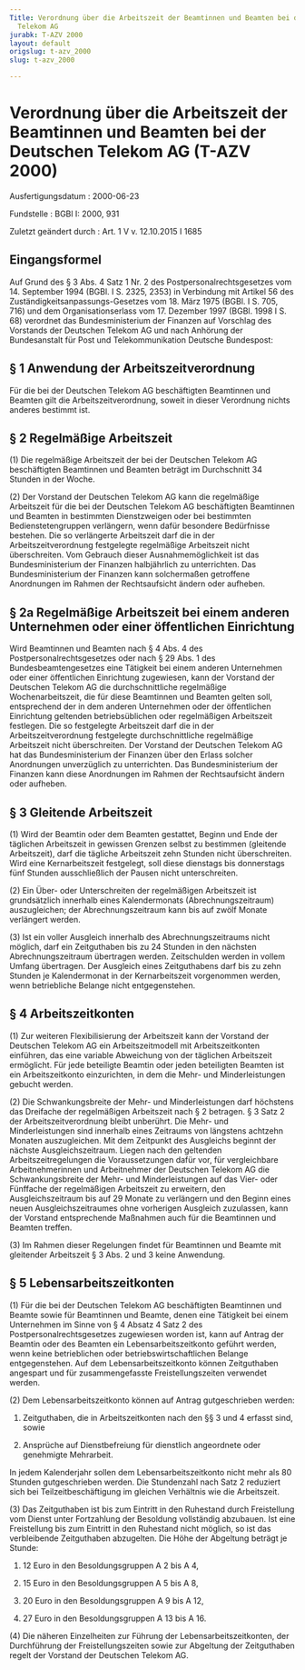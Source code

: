 ```yaml
---
Title: Verordnung über die Arbeitszeit der Beamtinnen und Beamten bei der Deutschen
  Telekom AG
jurabk: T-AZV 2000
layout: default
origslug: t-azv_2000
slug: t-azv_2000

---
```


# Verordnung über die Arbeitszeit der Beamtinnen und Beamten bei der Deutschen Telekom AG (T-AZV 2000)

Ausfertigungsdatum
:   2000-06-23

Fundstelle
:   BGBl I: 2000, 931

Zuletzt geändert durch
:   Art. 1 V v. 12.10.2015 I 1685


## Eingangsformel

Auf Grund des § 3 Abs. 4 Satz 1 Nr. 2 des Postpersonalrechtsgesetzes
vom 14. September 1994 (BGBl. I S. 2325, 2353) in Verbindung mit
Artikel 56 des Zuständigkeitsanpassungs-Gesetzes vom 18. März 1975
(BGBl. I S. 705, 716) und dem Organisationserlass vom 17. Dezember
1997 (BGBl. 1998 I S. 68) verordnet das Bundesministerium der Finanzen
auf Vorschlag des Vorstands der Deutschen Telekom AG und nach Anhörung
der Bundesanstalt für Post und Telekommunikation Deutsche Bundespost:


## § 1 Anwendung der Arbeitszeitverordnung

Für die bei der Deutschen Telekom AG beschäftigten Beamtinnen und
Beamten gilt die Arbeitszeitverordnung, soweit in dieser Verordnung
nichts anderes bestimmt ist.


## § 2 Regelmäßige Arbeitszeit

(1) Die regelmäßige Arbeitszeit der bei der Deutschen Telekom AG
beschäftigten Beamtinnen und Beamten beträgt im Durchschnitt 34
Stunden in der Woche.

(2) Der Vorstand der Deutschen Telekom AG kann die regelmäßige
Arbeitszeit für die bei der Deutschen Telekom AG beschäftigten
Beamtinnen und Beamten in bestimmten Dienstzweigen oder bei bestimmten
Bedienstetengruppen verlängern, wenn dafür besondere Bedürfnisse
bestehen. Die so verlängerte Arbeitszeit darf die in der
Arbeitszeitverordnung festgelegte regelmäßige Arbeitszeit nicht
überschreiten. Vom Gebrauch dieser Ausnahmemöglichkeit ist das
Bundesministerium der Finanzen halbjährlich zu unterrichten. Das
Bundesministerium der Finanzen kann solchermaßen getroffene
Anordnungen im Rahmen der Rechtsaufsicht ändern oder aufheben.


## § 2a Regelmäßige Arbeitszeit bei einem anderen Unternehmen oder einer öffentlichen Einrichtung

Wird Beamtinnen und Beamten nach § 4 Abs. 4 des
Postpersonalrechtsgesetzes oder nach § 29 Abs. 1 des
Bundesbeamtengesetzes eine Tätigkeit bei einem anderen Unternehmen
oder einer öffentlichen Einrichtung zugewiesen, kann der Vorstand der
Deutschen Telekom AG die durchschnittliche regelmäßige
Wochenarbeitszeit, die für diese Beamtinnen und Beamten gelten soll,
entsprechend der in dem anderen Unternehmen oder der öffentlichen
Einrichtung geltenden betriebsüblichen oder regelmäßigen Arbeitszeit
festlegen. Die so festgelegte Arbeitszeit darf die in der
Arbeitszeitverordnung festgelegte durchschnittliche regelmäßige
Arbeitszeit nicht überschreiten. Der Vorstand der Deutschen Telekom AG
hat das Bundesministerium der Finanzen über den Erlass solcher
Anordnungen unverzüglich zu unterrichten. Das Bundesministerium der
Finanzen kann diese Anordnungen im Rahmen der Rechtsaufsicht ändern
oder aufheben.


## § 3 Gleitende Arbeitszeit

(1) Wird der Beamtin oder dem Beamten gestattet, Beginn und Ende der
täglichen Arbeitszeit in gewissen Grenzen selbst zu bestimmen
(gleitende Arbeitszeit), darf die tägliche Arbeitszeit zehn Stunden
nicht überschreiten. Wird eine Kernarbeitszeit festgelegt, soll diese
dienstags bis donnerstags fünf Stunden ausschließlich der Pausen nicht
unterschreiten.

(2) Ein Über- oder Unterschreiten der regelmäßigen Arbeitszeit ist
grundsätzlich innerhalb eines Kalendermonats (Abrechnungszeitraum)
auszugleichen; der Abrechnungszeitraum kann bis auf zwölf Monate
verlängert werden.

(3) Ist ein voller Ausgleich innerhalb des Abrechnungszeitraums nicht
möglich, darf ein Zeitguthaben bis zu 24 Stunden in den nächsten
Abrechnungszeitraum übertragen werden. Zeitschulden werden in vollem
Umfang übertragen. Der Ausgleich eines Zeitguthabens darf bis zu zehn
Stunden je Kalendermonat in der Kernarbeitszeit vorgenommen werden,
wenn betriebliche Belange nicht entgegenstehen.


## § 4 Arbeitszeitkonten

(1) Zur weiteren Flexibilisierung der Arbeitszeit kann der Vorstand
der Deutschen Telekom AG ein Arbeitszeitmodell mit Arbeitszeitkonten
einführen, das eine variable Abweichung von der täglichen Arbeitszeit
ermöglicht. Für jede beteiligte Beamtin oder jeden beteiligten Beamten
ist ein Arbeitszeitkonto einzurichten, in dem die Mehr- und
Minderleistungen gebucht werden.

(2) Die Schwankungsbreite der Mehr- und Minderleistungen darf
höchstens das Dreifache der regelmäßigen Arbeitszeit nach § 2
betragen. § 3 Satz 2 der Arbeitszeitverordnung bleibt unberührt. Die
Mehr- und Minderleistungen sind innerhalb eines Zeitraums von
längstens achtzehn Monaten auszugleichen. Mit dem Zeitpunkt des
Ausgleichs beginnt der nächste Ausgleichszeitraum. Liegen nach den
geltenden Arbeitszeitregelungen die Voraussetzungen dafür vor, für
vergleichbare Arbeitnehmerinnen und Arbeitnehmer der Deutschen Telekom
AG die Schwankungsbreite der Mehr- und Minderleistungen auf das Vier-
oder Fünffache der regelmäßigen Arbeitszeit zu erweitern, den
Ausgleichszeitraum bis auf 29 Monate zu verlängern und den Beginn
eines neuen Ausgleichszeitraumes ohne vorherigen Ausgleich zuzulassen,
kann der Vorstand entsprechende Maßnahmen auch für die Beamtinnen und
Beamten treffen.

(3) Im Rahmen dieser Regelungen findet für Beamtinnen und Beamte mit
gleitender Arbeitszeit § 3 Abs. 2 und 3 keine Anwendung.


## § 5 Lebensarbeitszeitkonten

(1) Für die bei der Deutschen Telekom AG beschäftigten Beamtinnen und
Beamte sowie für Beamtinnen und Beamte, denen eine Tätigkeit bei einem
Unternehmen im Sinne von § 4 Absatz 4 Satz 2 des
Postpersonalrechtsgesetzes zugewiesen worden ist, kann auf Antrag der
Beamtin oder des Beamten ein Lebensarbeitszeitkonto geführt werden,
wenn keine betrieblichen oder betriebswirtschaftlichen Belange
entgegenstehen. Auf dem Lebensarbeitszeitkonto können Zeitguthaben
angespart und für zusammengefasste Freistellungszeiten verwendet
werden.

(2) Dem Lebensarbeitszeitkonto können auf Antrag gutgeschrieben
werden:

1.  Zeitguthaben, die in Arbeitszeitkonten nach den §§ 3 und 4 erfasst
    sind, sowie


2.  Ansprüche auf Dienstbefreiung für dienstlich angeordnete oder
    genehmigte Mehrarbeit.



In jedem Kalenderjahr sollen dem Lebensarbeitszeitkonto nicht mehr als
80 Stunden gutgeschrieben werden. Die Stundenzahl nach Satz 2
reduziert sich bei Teilzeitbeschäftigung im gleichen Verhältnis wie
die Arbeitszeit.

(3) Das Zeitguthaben ist bis zum Eintritt in den Ruhestand durch
Freistellung vom Dienst unter Fortzahlung der Besoldung vollständig
abzubauen. Ist eine Freistellung bis zum Eintritt in den Ruhestand
nicht möglich, so ist das verbleibende Zeitguthaben abzugelten. Die
Höhe der Abgeltung beträgt je Stunde:

1.  12 Euro in den Besoldungsgruppen A 2 bis A 4,


2.  15 Euro in den Besoldungsgruppen A 5 bis A 8,


3.  20 Euro in den Besoldungsgruppen A 9 bis A 12,


4.  27 Euro in den Besoldungsgruppen A 13 bis A 16.




(4) Die näheren Einzelheiten zur Führung der Lebensarbeitszeitkonten,
der Durchführung der Freistellungszeiten sowie zur Abgeltung der
Zeitguthaben regelt der Vorstand der Deutschen Telekom AG.


